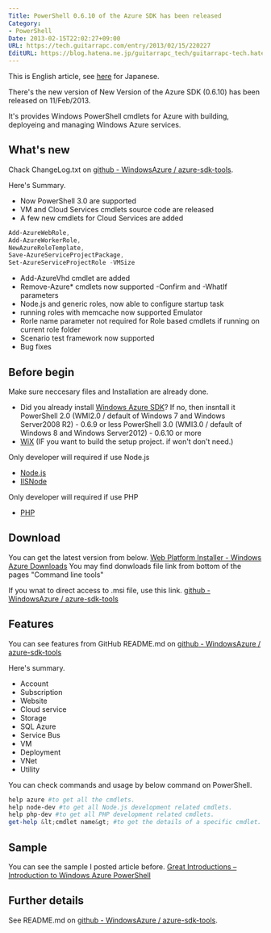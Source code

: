 ```yaml
---
Title: PowerShell 0.6.10 of the Azure SDK has been released
Category:
- PowerShell
Date: 2013-02-15T22:02:27+09:00
URL: https://tech.guitarrapc.com/entry/2013/02/15/220227
EditURL: https://blog.hatena.ne.jp/guitarrapc_tech/guitarrapc-tech.hatenablog.com/atom/entry/6802418398340412391
---
```


<!--
Date: 2013-02-15T22:02:27+09:00
URL: https://tech.guitarrapc.com/entry/2013/02/15/220227
-->

This is English article, see [here](http://wp.me/p2SHCh-rc) for Japanese.

There's the new version of New Version of the Azure SDK (0.6.10) has been released on 11/Feb/2013.

It's provides Windows PowerShell cmdlets for Azure with building, deployeing and managing Windows Azure services.

## What's new
Chack ChangeLog.txt on [github - WindowsAzure  / azure-sdk-tools](https://github.com/WindowsAzure/azure-sdk-tools).

Here's Summary.

- Now PowerShell 3.0 are supported
- VM and Cloud Services cmdlets source code are released
- A few new cmdlets for Cloud Services are added

```ps1
Add-AzureWebRole,
Add-AzureWorkerRole,
NewAzureRoleTemplate,
Save-AzureServiceProjectPackage,
Set-AzureServiceProjectRole -VMSize
```

- Add-AzureVhd cmdlet are added
- Remove-Azure* cmdlets now supported -Confirm and -WhatIf parameters
- Node.js and generic roles, now able to configure startup task
- running roles with memcache now supported Emulator
- Rorle name parameter not required for Role based cmdlets if running on current role folder
- Scenario test framework  now supported
- Bug fixes



## Before begin
Make sure neccesary files and Installation are already done.


- Did you already install [Windows Azure SDK](http://www.windowsazure.com/en-us/downloads/?fb=ja-jp)? If no, then insntall it
PowerShell 2.0 (WMI2.0 / default of Windows 7 and Windows Server2008 R2) - 0.6.9 or less
PowerShell 3.0 (WMI3.0 / default of Windows 8 and Windows Server2012) - 0.6.10 or more
- [WiX](http://wix.sourceforge.net/) (IF you want to build the setup project. if won't don't need.)


Only developer will required if use Node.js


- [Node.js](http://nodejs.org/)
- [IISNode](https://github.com/tjanczuk/iisnode)


Only developer will required if use PHP

- [PHP](http://php.iis.net/)



## Download
You can get the latest version from below.
[Web Platform Installer - Windows Azure Downloads](http://www.windowsazure.com/en-us/downloads/)
You may find donwloads file link from bottom of the pages "Command line tools"


If you wnat to direct access to .msi file, use this link.
[github - WindowsAzure  / azure-sdk-tools](https://github.com/WindowsAzure/azure-sdk-tools)

## Features
You can see features from GitHub README.md on [github - WindowsAzure  / azure-sdk-tools](https://github.com/WindowsAzure/azure-sdk-tools)

Here's summary.

- Account
- Subscription
- Website
- Cloud service
- Storage
- SQL Azure
- Service Bus
- VM
- Deployment
- VNet
- Utility



You can check commands and usage by below command on PowerShell.

```ps1
help azure #to get all the cmdlets.
help node-dev #to get all Node.js development related cmdlets.
help php-dev #to get all PHP development related cmdlets.
get-help &lt;cmdlet name&gt; #to get the details of a specific cmdlet.
```


## Sample
You can see the sample I posted article before.
[Great Introductions – Introduction to Windows Azure PowerShell](http://guitarrapc.wordpress.com/2013/02/11/great-introductions-introduction-to-windows-azure-powershell/)

## Further details
See README.md on [github - WindowsAzure  / azure-sdk-tools](https://github.com/WindowsAzure/azure-sdk-tools).
